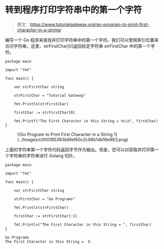# 转到程序打印字符串中的第一个字符

> 原文：<https://www.tutorialgateway.org/go-program-to-print-first-character-in-a-string/>

编写一个 Go 程序来查找并打印字符串中的第一个字符。我们可以使用索引位置来访问字符串。这里，strFirstChar[0]返回给定字符串 strFirstChar 中的第一个字符。

```
package main

import "fmt"

func main() {

    var strFirstChar string

    strFirstChar = "Tutorial Gateway"

    fmt.Println(strFirstChar)

    firstChar := strFirstChar[0]

    fmt.Printf("The First Character in this String = %c\n", firstChar)
}
```

<figure class="wp-block-image size-large">![Go Program to Print First Character in a String 1](../Images/c000185383b6fef60c2c88b14b16e963.png)</figure>

上面的字符串第一个字符代码返回字节作为输出。但是，您可以对获取并打印第一个字符串的字符串进行 Golang 切片。

```
package main

import "fmt"

func main() {

    var strFirstChar string

    strFirstChar = "Go Programs"

    fmt.Println(strFirstChar)

    firstChar := strFirstChar[:1]

    fmt.Println("The First Character in this String = ", firstChar)
}
```

```
Go Programs
The First Character in this String =  G
```